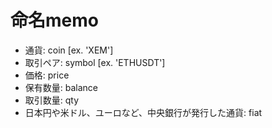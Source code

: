 # 命名memo
- 通貨: coin [ex. 'XEM']
- 取引ペア: symbol [ex. 'ETHUSDT']
- 価格: price
- 保有数量: balance
- 取引数量: qty
- 日本円や米ドル、ユーロなど、中央銀行が発行した通貨: fiat